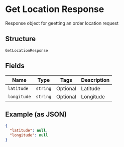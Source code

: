 
# Get Location Response

Response object for geetting an order location request

## Structure

`GetLocationResponse`

## Fields

| Name | Type | Tags | Description |
|  --- | --- | --- | --- |
| `latitude` | `string` | Optional | Latitude |
| `longitude` | `string` | Optional | Longitude |

## Example (as JSON)

```json
{
  "latitude": null,
  "longitude": null
}
```

